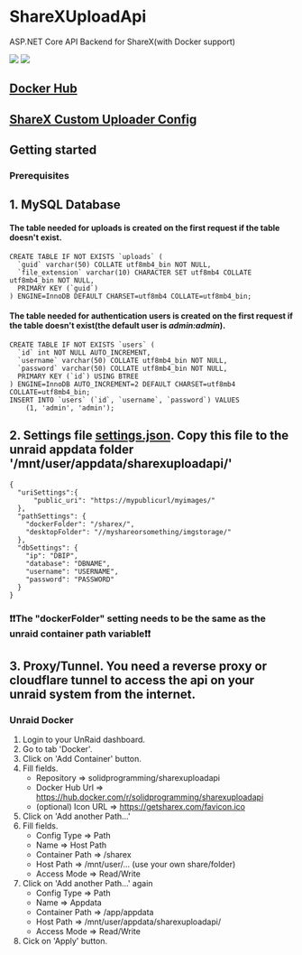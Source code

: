 # ShareXUploadApi
ASP.NET Core API Backend for ShareX(with Docker support)

![](https://reducemy.link/4WRH67)
![](https://reducemy.link/4WRH69)

## [Docker Hub](https://hub.docker.com/r/solidprogramming/sharexuploadapi)
## [ShareX Custom Uploader Config](https://dl.lucaweidmann.de/wl/?id=yxKbrNgBYilPXO4bZijA03wdtThDiJPY)

## Getting started
### Prerequisites
## 1. MySQL Database
#### The table needed for uploads is created on the first request if the table doesn't exist.
```
CREATE TABLE IF NOT EXISTS `uploads` (
  `guid` varchar(50) COLLATE utf8mb4_bin NOT NULL,
  `file_extension` varchar(10) CHARACTER SET utf8mb4 COLLATE utf8mb4_bin NOT NULL,
  PRIMARY KEY (`guid`)
) ENGINE=InnoDB DEFAULT CHARSET=utf8mb4 COLLATE=utf8mb4_bin;
```
#### The table needed for authentication users is created on the first request if the table doesn't exist(the default user is <i>admin:admin</i>).
```
CREATE TABLE IF NOT EXISTS `users` (
  `id` int NOT NULL AUTO_INCREMENT,
  `username` varchar(50) COLLATE utf8mb4_bin NOT NULL,
  `password` varchar(50) COLLATE utf8mb4_bin NOT NULL,
  PRIMARY KEY (`id`) USING BTREE
) ENGINE=InnoDB AUTO_INCREMENT=2 DEFAULT CHARSET=utf8mb4 COLLATE=utf8mb4_bin;
INSERT INTO `users` (`id`, `username`, `password`) VALUES
	(1, 'admin', 'admin');
```


## 2. Settings file [settings.json](https://dl.lucaweidmann.de/wl/?id=3thPnlps88aEVpkrxs78d0czlaa8hIwg). Copy this file to the unraid appdata folder '/mnt/user/appdata/sharexuploadapi/'
```
{
  "uriSettings":{
	  "public_uri": "https://mypublicurl/myimages/"
  },
  "pathSettings": {
    "dockerFolder": "/sharex/",
    "desktopFolder": "//myshareorsomething/imgstorage/"
  },
  "dbSettings": {
    "ip": "DBIP",
    "database": "DBNAME",
    "username": "USERNAME",
    "password": "PASSWORD"
  }
}
```

### :exclamation::exclamation:The "dockerFolder" setting needs to be the same as the unraid container path variable:exclamation::exclamation:


## 3. Proxy/Tunnel. You need a reverse proxy or cloudflare tunnel to access the api on your unraid system from the internet.


### Unraid Docker
1. Login to your UnRaid dashboard. 
2. Go to tab 'Docker'.
3. Click on 'Add Container' button.
4. Fill fields.
   - Repository => solidprogramming/sharexuploadapi
   - Docker Hub Url => https://hub.docker.com/r/solidprogramming/sharexuploadapi
   - (optional) Icon URL => https://getsharex.com/favicon.ico
5. Click on 'Add another Path...'
6. Fill fields.
   - Config Type => Path
   - Name => Host Path
   - Container Path => /sharex
   - Host Path => /mnt/user/... (use your own share/folder)
   - Access Mode => Read/Write
7. Click on 'Add another Path...' again
   - Config Type => Path
   - Name => Appdata
   - Container Path => /app/appdata
   - Host Path => /mnt/user/appdata/sharexuploadapi/
   - Access Mode => Read/Write
7. Cick on 'Apply' button.

   
